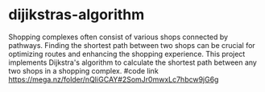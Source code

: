 # dijikstras-algorithm
Shopping complexes often consist of various shops connected by pathways. Finding the shortest path between two shops can be crucial for optimizing routes and enhancing the shopping experience. This project implements Dijkstra's algorithm to calculate the shortest path between any two shops in a shopping complex.
#code link
https://mega.nz/folder/nQIiGCAY#2SomJr0mwxLc7hbcw9jG6g
